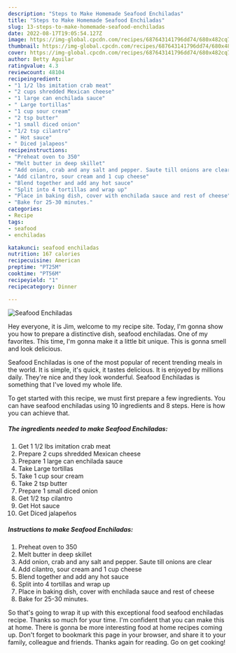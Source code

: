 ```yaml
---
description: "Steps to Make Homemade Seafood Enchiladas"
title: "Steps to Make Homemade Seafood Enchiladas"
slug: 13-steps-to-make-homemade-seafood-enchiladas
date: 2022-08-17T19:05:54.127Z
image: https://img-global.cpcdn.com/recipes/687643141796dd74/680x482cq70/seafood-enchiladas-recipe-main-photo.jpg
thumbnail: https://img-global.cpcdn.com/recipes/687643141796dd74/680x482cq70/seafood-enchiladas-recipe-main-photo.jpg
cover: https://img-global.cpcdn.com/recipes/687643141796dd74/680x482cq70/seafood-enchiladas-recipe-main-photo.jpg
author: Betty Aguilar
ratingvalue: 4.3
reviewcount: 48104
recipeingredient:
- "1 1/2 lbs imitation crab meat"
- "2 cups shredded Mexican cheese"
- "1 large can enchilada sauce"
- " Large tortillas"
- "1 cup sour cream"
- "2 tsp butter"
- "1 small diced onion"
- "1/2 tsp cilantro"
- " Hot sauce"
- " Diced jalapeos"
recipeinstructions:
- "Preheat oven to 350"
- "Melt butter in deep skillet"
- "Add onion, crab and any salt and pepper. Saute till onions are clear"
- "Add cilantro, sour cream and 1 cup cheese"
- "Blend together and add any hot sauce"
- "Split into 4 tortillas and wrap up"
- "Place in baking dish, cover with enchilada sauce and rest of cheese"
- "Bake for 25-30 minutes."
categories:
- Recipe
tags:
- seafood
- enchiladas

katakunci: seafood enchiladas 
nutrition: 167 calories
recipecuisine: American
preptime: "PT25M"
cooktime: "PT56M"
recipeyield: "1"
recipecategory: Dinner

---
```



![Seafood Enchiladas](https://img-global.cpcdn.com/recipes/687643141796dd74/680x482cq70/seafood-enchiladas-recipe-main-photo.jpg)

Hey everyone, it is Jim, welcome to my recipe site. Today, I'm gonna show you how to prepare a distinctive dish, seafood enchiladas. One of my favorites. This time, I'm gonna make it a little bit unique. This is gonna smell and look delicious.

Seafood Enchiladas is one of the most popular of recent trending meals in the world. It is simple, it's quick, it tastes delicious. It is enjoyed by millions daily. They're nice and they look wonderful. Seafood Enchiladas is something that I've loved my whole life.




To get started with this recipe, we must first prepare a few ingredients. You can have seafood enchiladas using 10 ingredients and 8 steps. Here is how you can achieve that.

<!--inarticleads1-->

##### The ingredients needed to make Seafood Enchiladas:

1. Get 1 1/2 lbs imitation crab meat
1. Prepare 2 cups shredded Mexican cheese
1. Prepare 1 large can enchilada sauce
1. Take  Large tortillas
1. Take 1 cup sour cream
1. Take 2 tsp butter
1. Prepare 1 small diced onion
1. Get 1/2 tsp cilantro
1. Get  Hot sauce
1. Get  Diced jalapeños




<!--inarticleads2-->

##### Instructions to make Seafood Enchiladas:

1. Preheat oven to 350
1. Melt butter in deep skillet
1. Add onion, crab and any salt and pepper. Saute till onions are clear
1. Add cilantro, sour cream and 1 cup cheese
1. Blend together and add any hot sauce
1. Split into 4 tortillas and wrap up
1. Place in baking dish, cover with enchilada sauce and rest of cheese
1. Bake for 25-30 minutes.




So that's going to wrap it up with this exceptional food seafood enchiladas recipe. Thanks so much for your time. I'm confident that you can make this at home. There is gonna be more interesting food at home recipes coming up. Don't forget to bookmark this page in your browser, and share it to your family, colleague and friends. Thanks again for reading. Go on get cooking!

